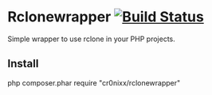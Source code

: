 # Rclonewrapper [![Build Status](https://travis-ci.org/Cr0nixx/Rclonewrapper.svg?branch=master)](https://travis-ci.org/Cr0nixx/Rclonewrapper)
Simple wrapper to use rclone in your PHP projects.

## Install

php composer.phar require "cr0nixx/rclonewrapper"
